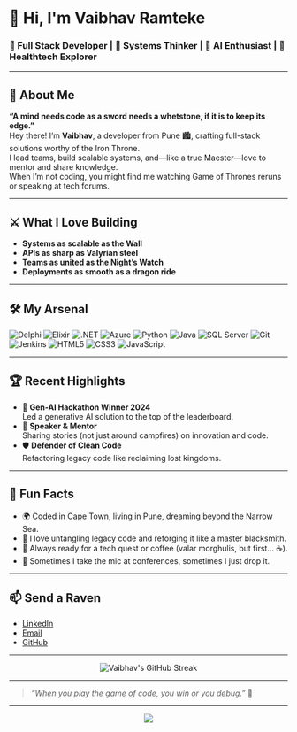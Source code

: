 <!--
    Vaibhav Ramteke | Pune, India | vaibhavramteke921@gmail.com
    Inspired by Game of Thrones & creative GitHub profiles
-->

# 👋 Hi, I'm Vaibhav Ramteke

### 🚀 Full Stack Developer | 🔧 Systems Thinker | 🧠 AI Enthusiast | 🏥 Healthtech Explorer

---

## 👋 About Me

**“A mind needs code as a sword needs a whetstone, if it is to keep its edge.”**  
Hey there! I’m **Vaibhav**, a developer from Pune 🏙️, crafting full-stack solutions worthy of the Iron Throne.  
I lead teams, build scalable systems, and—like a true Maester—love to mentor and share knowledge.  
When I’m not coding, you might find me watching Game of Thrones reruns or speaking at tech forums.

---

## ⚔️ What I Love Building

- **Systems as scalable as the Wall**
- **APIs as sharp as Valyrian steel**
- **Teams as united as the Night’s Watch**
- **Deployments as smooth as a dragon ride**

---

## 🛠️ My Arsenal

![Delphi](https://img.shields.io/badge/Delphi-E6002E?style=flat-square&logo=delphi&logoColor=white)
![Elixir](https://img.shields.io/badge/Elixir-4B275F?style=flat-square&logo=elixir&logoColor=white)
![.NET](https://img.shields.io/badge/.NET-512BD4?style=flat-square&logo=dotnet)
![Azure](https://img.shields.io/badge/Azure-0078D4?style=flat-square&logo=azure-devops&logoColor=white)
![Python](https://img.shields.io/badge/Python-3776AB?style=flat-square&logo=python&logoColor=white)
![Java](https://img.shields.io/badge/Java-007396?style=flat-square&logo=java&logoColor=white)
![SQL Server](https://img.shields.io/badge/SQL_Server-CC2927?style=flat-square&logo=microsoft-sql-server&logoColor=white)
![Git](https://img.shields.io/badge/Git-F05032?style=flat-square&logo=git&logoColor=white)
![Jenkins](https://img.shields.io/badge/Jenkins-D24939?style=flat-square&logo=jenkins&logoColor=white)
![HTML5](https://img.shields.io/badge/HTML5-E34F26?style=flat-square&logo=html5&logoColor=white)
![CSS3](https://img.shields.io/badge/CSS3-1572B6?style=flat-square&logo=css3&logoColor=white)
![JavaScript](https://img.shields.io/badge/JavaScript-323330?style=flat-square&logo=javascript&logoColor=F7DF1E)

---

## 🏆 Recent Highlights

- 🥇 **Gen-AI Hackathon Winner 2024**  
  Led a generative AI solution to the top of the leaderboard.
- 🐉 **Speaker & Mentor**  
  Sharing stories (not just around campfires) on innovation and code.
- 🛡️ **Defender of Clean Code**  
  Refactoring legacy code like reclaiming lost kingdoms.

---

## 🐺 Fun Facts

- 🌍 Coded in Cape Town, living in Pune, dreaming beyond the Narrow Sea.
- 🧩 I love untangling legacy code and reforging it like a master blacksmith.
- 🐉 Always ready for a tech quest or coffee (valar morghulis, but first… ☕).
- 🎤 Sometimes I take the mic at conferences, sometimes I just drop it.

---

## 📫 Send a Raven

- [LinkedIn](https://www.linkedin.com/in/vaibhavramteke/)
- [Email](mailto:vaibhavramteke921@gmail.com)
- [GitHub](https://github.com/vaibhav-ramteke)

---

<p align="center">
  <img src="https://github-readme-streak-stats.herokuapp.com/?user=vaibhav-ramteke&theme=vue-dark" alt="Vaibhav's GitHub Streak" />
</p>

---

> *“When you play the game of code, you win or you debug.”* 🐉

---

<p align="center">
  <img src="https://capsule-render.vercel.app/api?type=waving&color=gradient&height=110&section=footer"/>
</p>
